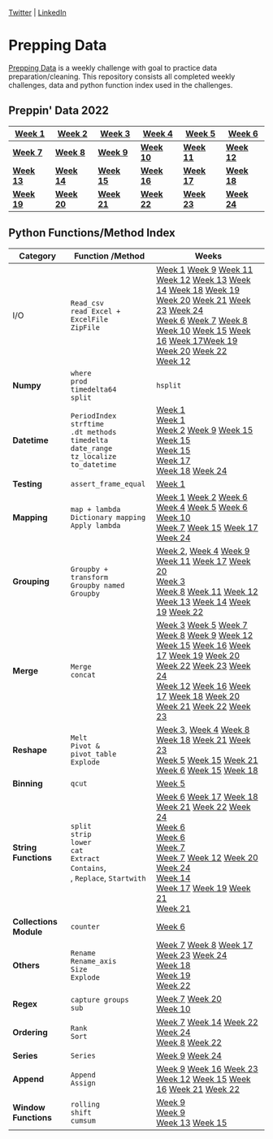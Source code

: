 [Twitter](https://twitter.com/d_kungu)         | [LinkedIn](https://www.linkedin.com/in/dianakungu/)

# Prepping Data
[Prepping Data](https://www.preppindata.com/) is a weekly challenge with goal to practice data preparation/cleaning. This repository consists all completed weekly challenges,  data and python function index used in the challenges.
 

## Preppin' Data 2022
|[Week 1](https://github.com/diana-kungu/Prepping-Data/blob/master/2022/Week%20-%201/preppin-2022-week-1.py)|[Week 2](https://github.com/diana-kungu/Prepping-Data/blob/master/2022/Week%20-%202/Preppin-2022-%20week-2.py) | [**Week 3**](https://github.com/diana-kungu/Prepping-Data/tree/master/2022/Week%20-%203) | [**Week 4**](https://github.com/diana-kungu/Prepping-Data/tree/master/2022/Week%20-%204)| [**Week 5**](https://github.com/diana-kungu/Prepping-Data/blob/master/2022/Week%20-%205/preppin-2022-week-5.py)|  [**Week 6**](https://github.com/diana-kungu/Prepping-Data/tree/master/2022/Week%20-%206)|
| --- | --- | --- | --- | --- | --- |
|[**Week 7**](https://github.com/diana-kungu/Prepping-Data/tree/master/2022/Week%20-%207)|[**Week 8**](https://github.com/diana-kungu/Prepping-Data/tree/master/2022/Week%20-%208)|[**Week 9**](https://github.com/diana-kungu/Prepping-Data/blob/master/2022/Week%20-%209/preppin2022-week-9.py)|[**Week 10**](https://github.com/diana-kungu/Prepping-Data/blob/master/2022/Week%20-%2010/Preppin2022-week-10.py)|[**Week 11**](https://github.com/diana-kungu/Prepping-Data/tree/master/2022/Week%20-%2011)|[**Week 12**](https://github.com/diana-kungu/Prepping-Data/blob/master/2022/Week%20-%2012/Preppin2022-Week12.py)|
|[**Week 13**](https://github.com/diana-kungu/Prepping-Data/blob/master/2022/Week%20-%2013/Preppin2022-Week13.py)|[**Week 14**](https://github.com/diana-kungu/Prepping-Data/blob/master/2022/Week%20-%2014/preppindata2022-week-14.py)|[**Week 15**](https://github.com/diana-kungu/Prepping-Data/blob/master/2022/Week%20-%2015/Preppin-data_2022-week15.py)|[**Week 16**](https://github.com/diana-kungu/Prepping-Data/blob/master/2022/Week%20-%2016/preppindata_2022_week_16.py)|[**Week 17**](https://github.com/diana-kungu/Prepping-Data/tree/master/2022/Week%20-%2017)|[**Week 18**](https://github.com/diana-kungu/Prepping-Data/tree/master/2022/Week%20-%2018)|
|[**Week 19**](https://github.com/diana-kungu/Prepping-Data/blob/master/2022/Week%20-%2019/Preppin2022-W19.py)|[**Week 20**](https://github.com/diana-kungu/Prepping-Data/blob/master/2022/Week%20-%2020/Preppin2022_Week20.py)|[**Week 21**](https://github.com/diana-kungu/Prepping-Data/blob/master/2022/Week%20-%2021/Preppindata2022_Week21.py)|[**Week 22**](https://github.com/diana-kungu/Prepping-Data/blob/master/2022/Week%20-%2022/Preppin2022-W22.py)|[**Week 23**](https://github.com/diana-kungu/Prepping-Data/blob/master/2022/Week%20-%2023/preppin2022_Week23.py)|[**Week 24**](https://github.com/diana-kungu/Prepping-Data/blob/master/2022/Week%20-%2024/preppin2022_W24.py)||[**Week 25**]| [**Week 26**](https://github.com/diana-kungu/Prepping-Data/tree/master/2022/Week%20-%2026)|


 
## Python Functions/Method Index


|**Category**| **Function /Method** | **Weeks**|
| --- | --- | ----|
|I/O|`Read_csv` <br> `read Excel + ExcelFile` <br> `ZipFile`| [Week 1](https://github.com/diana-kungu/Prepping-Data/blob/master/2022/Week%20-%201/preppin-2022-week-1.py) [Week 9](https://github.com/diana-kungu/Prepping-Data/blob/master/2022/Week%20-%209/preppin2022-week-9.py) [Week 11](https://github.com/diana-kungu/Prepping-Data/tree/master/2022/Week%20-%2011) [Week 12](https://github.com/diana-kungu/Prepping-Data/blob/master/2022/Week%20-%2012/Preppin2022-Week12.py) [Week 13](https://github.com/diana-kungu/Prepping-Data/blob/master/2022/Week%20-%2013/Preppin2022-Week13.py) [Week 14](https://github.com/diana-kungu/Prepping-Data/blob/master/2022/Week%20-%2014/preppindata2022-week-14.py) [Week 18](https://github.com/diana-kungu/Prepping-Data/blob/master/2022/Week%20-%2018/preppin2022_w18.py) [Week 19](https://github.com/diana-kungu/Prepping-Data/blob/master/2022/Week%20-%2019/Preppin2022-W19.py) [Week 20](https://github.com/diana-kungu/Prepping-Data/blob/master/2022/Week%20-%2020/Preppin2022_Week20.py) [Week 21](https://github.com/diana-kungu/Prepping-Data/blob/master/2022/Week%20-%2021/Preppindata2022_Week21.py) [Week 23](https://github.com/diana-kungu/Prepping-Data/blob/master/2022/Week%20-%2023/preppin2022_Week23.py) [Week 24](https://github.com/diana-kungu/Prepping-Data/blob/master/2022/Week%20-%2024/preppin2022_W24.py)<br> [Week 6](https://github.com/diana-kungu/Prepping-Data/blob/master/2022/Week%20-%206/preppin-2022-week-6.py) [Week 7](https://github.com/diana-kungu/Prepping-Data/blob/master/2022/Week%20-%207/preppin-2022-week-7.py) [Week 8](https://github.com/diana-kungu/Prepping-Data/blob/master/2022/Week%20-%208/prepping-2022-week-8.py) [Week 10](https://github.com/diana-kungu/Prepping-Data/blob/master/2022/Week%20-%2010/Preppin2022-week-10.py) [Week 15](https://github.com/diana-kungu/Prepping-Data/blob/master/2022/Week%20-%2015/Preppin-data_2022-week15.py) [Week 16](https://github.com/diana-kungu/Prepping-Data/blob/master/2022/Week%20-%2016/preppindata_2022_week_16.py) [Week 17](https://github.com/diana-kungu/Prepping-Data/blob/master/2022/Week%20-%2017/PreppingData_2022_W17.py)[Week 19](https://github.com/diana-kungu/Prepping-Data/blob/master/2022/Week%20-%2019/Preppin2022-W19.py) [Week 20](https://github.com/diana-kungu/Prepping-Data/blob/master/2022/Week%20-%2020/Preppin2022_Week20.py) [Week 22](https://github.com/diana-kungu/Prepping-Data/blob/master/2022/Week%20-%2022/Preppin2022-W22.py)<br> [Week 12](https://github.com/diana-kungu/Prepping-Data/blob/master/2022/Week%20-%2012/Preppin2022-Week12.py)|
|**Numpy**|`where` <br> `prod` <br> `timedelta64` <br> `split`| `hsplit`|[Week 1](https://github.com/diana-kungu/Prepping-Data/blob/master/2022/Week%20-%201/preppin-2022-week-1.py) [Week 2](https://github.com/diana-kungu/Prepping-Data/blob/master/2022/Week%20-%202/Preppin-2022-%20week-2.py) [Week 7](https://github.com/diana-kungu/Prepping-Data/blob/master/2022/Week%20-%207/preppin-2022-week-7.py) [Week 8](https://github.com/diana-kungu/Prepping-Data/blob/master/2022/Week%20-%208/prepping-2022-week-8.py) [Week 9](https://github.com/diana-kungu/Prepping-Data/blob/master/2022/Week%20-%209/preppin2022-week-9.py) [Week 10](https://github.com/diana-kungu/Prepping-Data/blob/master/2022/Week%20-%2010/Preppin2022-week-10.py) [Week 14](https://github.com/diana-kungu/Prepping-Data/blob/master/2022/Week%20-%2014/preppindata2022-week-14.py) [Week 15](https://github.com/diana-kungu/Prepping-Data/blob/master/2022/Week%20-%2015/Preppin-data_2022-week15.py) [Week 17](https://github.com/diana-kungu/Prepping-Data/blob/master/2022/Week%20-%2017/PreppingData_2022_W17.py) [Week 23](https://github.com/diana-kungu/Prepping-Data/blob/master/2022/Week%20-%2023/preppin2022_Week23.py)<br> [Week 6](https://github.com/diana-kungu/Prepping-Data/blob/master/2022/Week%20-%206/preppin-2022-week-6.py) <br> [Week 15](https://github.com/diana-kungu/Prepping-Data/blob/master/2022/Week%20-%2015/Preppin-data_2022-week15.py) <br> [Week 16](https://github.com/diana-kungu/Prepping-Data/blob/master/2022/Week%20-%2016/preppindata_2022_week_16.py)|
|**Datetime**|`PeriodIndex` <br> `strftime` <br> `.dt methods` <br> `timedelta` <br> `date_range` <br> `tz_localize` <br> `to_datetime`|[Week 1](https://github.com/diana-kungu/Prepping-Data/blob/master/2022/Week%20-%201/preppin-2022-week-1.py)<br> [Week 1](https://github.com/diana-kungu/Prepping-Data/blob/master/2022/Week%20-%201/preppin-2022-week-1.py)<br> [Week 2](https://github.com/diana-kungu/Prepping-Data/blob/master/2022/Week%20-%202/Preppin-2022-%20week-2.py) [Week 9](https://github.com/diana-kungu/Prepping-Data/blob/master/2022/Week%20-%209/preppin2022-week-9.py) [Week 15](https://github.com/diana-kungu/Prepping-Data/blob/master/2022/Week%20-%2015/Preppin-data_2022-week15.py)<br> [Week 15](https://github.com/diana-kungu/Prepping-Data/blob/master/2022/Week%20-%2015/Preppin-data_2022-week15.py) <br> [Week 15](https://github.com/diana-kungu/Prepping-Data/blob/master/2022/Week%20-%2015/Preppin-data_2022-week15.py) <br> [Week 17](https://github.com/diana-kungu/Prepping-Data/blob/master/2022/Week%20-%2017/PreppingData_2022_W17.py) <br> [Week 18](https://github.com/diana-kungu/Prepping-Data/blob/master/2022/Week%20-%2018/preppin2022_w18.py) [Week 24](https://github.com/diana-kungu/Prepping-Data/blob/master/2022/Week%20-%2024/preppin2022_W24.py)|
|**Testing**|`assert_frame_equal`|[Week 1](https://github.com/diana-kungu/Prepping-Data/blob/master/2022/Week%20-%201/preppin-2022-week-1.py)|
|**Mapping**|`map + lambda` <br> `Dictionary mapping` <br> `Apply lambda`|[Week 1](https://github.com/diana-kungu/Prepping-Data/blob/master/2022/Week%20-%201/preppin-2022-week-1.py) [Week 2](https://github.com/diana-kungu/Prepping-Data/blob/master/2022/Week%20-%202/Preppin-2022-%20week-2.py) [Week 6](https://github.com/diana-kungu/Prepping-Data/blob/master/2022/Week%20-%206/preppin-2022-week-6.py) <br> [Week 4](https://github.com/diana-kungu/Prepping-Data/tree/master/2022/Week%20-%204) [Week 5](https://github.com/diana-kungu/Prepping-Data/blob/master/2022/Week%20-%205/preppin-2022-week-5.py) [Week 6](https://github.com/diana-kungu/Prepping-Data/blob/master/2022/Week%20-%206/preppin-2022-week-6.py) [Week 10](https://github.com/diana-kungu/Prepping-Data/blob/master/2022/Week%20-%2010/Preppin2022-week-10.py)<br> [Week 7](https://github.com/diana-kungu/Prepping-Data/blob/master/2022/Week%20-%207/preppin-2022-week-7.py) [Week 15](https://github.com/diana-kungu/Prepping-Data/blob/master/2022/Week%20-%2015/Preppin-data_2022-week15.py) [Week 17](https://github.com/diana-kungu/Prepping-Data/blob/master/2022/Week%20-%2017/PreppingData_2022_W17.py) [Week 24](https://github.com/diana-kungu/Prepping-Data/blob/master/2022/Week%20-%2024/preppin2022_W24.py)|
|**Grouping**|`Groupby + transform` <br> `Groupby named` <br>`Groupby` |[Week 2](https://github.com/diana-kungu/Prepping-Data/blob/master/2022/Week%20-%202/Preppin-2022-%20week-2.py), [Week 4](https://github.com/diana-kungu/Prepping-Data/tree/master/2022/Week%20-%204) [Week 9](https://github.com/diana-kungu/Prepping-Data/blob/master/2022/Week%20-%209/preppin2022-week-9.py) [Week 11](https://github.com/diana-kungu/Prepping-Data/tree/master/2022/Week%20-%2011) [Week 17](https://github.com/diana-kungu/Prepping-Data/blob/master/2022/Week%20-%2017/PreppingData_2022_W17.py) [Week 20](https://github.com/diana-kungu/Prepping-Data/blob/master/2022/Week%20-%2020/Preppin2022_Week20.py)<br> [Week 3](https://github.com/diana-kungu/Prepping-Data/blob/master/2022/Week%20-%203/preppin-2022-week-3.py) <br> [Week 8](https://github.com/diana-kungu/Prepping-Data/blob/master/2022/Week%20-%208/prepping-2022-week-8.py) [Week 11](https://github.com/diana-kungu/Prepping-Data/tree/master/2022/Week%20-%2011) [Week 12](https://github.com/diana-kungu/Prepping-Data/blob/master/2022/Week%20-%2012/Preppin2022-Week12.py) [Week 13](https://github.com/diana-kungu/Prepping-Data/blob/master/2022/Week%20-%2013/Preppin2022-Week13.py) [Week 14](https://github.com/diana-kungu/Prepping-Data/blob/master/2022/Week%20-%2014/preppindata2022-week-14.py) [Week 19](https://github.com/diana-kungu/Prepping-Data/blob/master/2022/Week%20-%2019/Preppin2022-W19.py) [Week 22](https://github.com/diana-kungu/Prepping-Data/blob/master/2022/Week%20-%2022/Preppin2022-W22.py)|
|**Merge**| `Merge` <br> `concat`|[Week 3](https://github.com/diana-kungu/Prepping-Data/blob/master/2022/Week%20-%203/preppin-2022-week-3.py) [Week 5](https://github.com/diana-kungu/Prepping-Data/blob/master/2022/Week%20-%205/preppin-2022-week-5.py) [Week 7](https://github.com/diana-kungu/Prepping-Data/blob/master/2022/Week%20-%207/preppin-2022-week-7.py) [Week 8](https://github.com/diana-kungu/Prepping-Data/blob/master/2022/Week%20-%208/prepping-2022-week-8.py) [Week 9](https://github.com/diana-kungu/Prepping-Data/blob/master/2022/Week%20-%209/preppin2022-week-9.py) [Week 12](https://github.com/diana-kungu/Prepping-Data/blob/master/2022/Week%20-%2012/Preppin2022-Week12.py) [Week 15](https://github.com/diana-kungu/Prepping-Data/blob/master/2022/Week%20-%2015/Preppin-data_2022-week15.py) [Week 16](https://github.com/diana-kungu/Prepping-Data/blob/master/2022/Week%20-%2016/preppindata_2022_week_16.py) [Week 17](https://github.com/diana-kungu/Prepping-Data/blob/master/2022/Week%20-%2017/PreppingData_2022_W17.py) [Week 19](https://github.com/diana-kungu/Prepping-Data/blob/master/2022/Week%20-%2019/Preppin2022-W19.py) [Week 20](https://github.com/diana-kungu/Prepping-Data/blob/master/2022/Week%20-%2020/Preppin2022_Week20.py) [Week 22](https://github.com/diana-kungu/Prepping-Data/blob/master/2022/Week%20-%2022/Preppin2022-W22.py) [Week 23](https://github.com/diana-kungu/Prepping-Data/blob/master/2022/Week%20-%2023/preppin2022_Week23.py) [Week 24](https://github.com/diana-kungu/Prepping-Data/blob/master/2022/Week%20-%2024/preppin2022_W24.py)<br> [Week 12](https://github.com/diana-kungu/Prepping-Data/blob/master/2022/Week%20-%2012/Preppin2022-Week12.py) [Week 16](https://github.com/diana-kungu/Prepping-Data/blob/master/2022/Week%20-%2016/preppindata_2022_week_16.py) [Week 17](https://github.com/diana-kungu/Prepping-Data/blob/master/2022/Week%20-%2017/PreppingData_2022_W17.py) [Week 18](https://github.com/diana-kungu/Prepping-Data/blob/master/2022/Week%20-%2018/preppin2022_w18.py) [Week 20](https://github.com/diana-kungu/Prepping-Data/blob/master/2022/Week%20-%2020/Preppin2022_Week20.py) [Week 21](https://github.com/diana-kungu/Prepping-Data/blob/master/2022/Week%20-%2021/Preppindata2022_Week21.py) [Week 22](https://github.com/diana-kungu/Prepping-Data/blob/master/2022/Week%20-%2022/Preppin2022-W22.py) [Week 23](https://github.com/diana-kungu/Prepping-Data/blob/master/2022/Week%20-%2023/preppin2022_Week23.py)|
|**Reshape**|`Melt` <br> `Pivot & pivot_table` <br> `Explode`|[Week 3](https://github.com/diana-kungu/Prepping-Data/blob/master/2022/Week%20-%203/preppin-2022-week-3.py), [Week 4](https://github.com/diana-kungu/Prepping-Data/tree/master/2022/Week%20-%204) [Week 8](https://github.com/diana-kungu/Prepping-Data/blob/master/2022/Week%20-%208/prepping-2022-week-8.py) [Week 18](https://github.com/diana-kungu/Prepping-Data/blob/master/2022/Week%20-%2018/preppin2022_w18.py) [Week 21](https://github.com/diana-kungu/Prepping-Data/blob/master/2022/Week%20-%2021/Preppindata2022_Week21.py) [Week 23](https://github.com/diana-kungu/Prepping-Data/blob/master/2022/Week%20-%2023/preppin2022_Week23.py)<br> [Week 5](https://github.com/diana-kungu/Prepping-Data/blob/master/2022/Week%20-%205/preppin-2022-week-5.py) [Week 15](https://github.com/diana-kungu/Prepping-Data/blob/master/2022/Week%20-%2015/Preppin-data_2022-week15.py) [Week 21](https://github.com/diana-kungu/Prepping-Data/blob/master/2022/Week%20-%2021/Preppindata2022_Week21.py)<br> [Week 6](https://github.com/diana-kungu/Prepping-Data/blob/master/2022/Week%20-%206/preppin-2022-week-6.py) [Week 15](https://github.com/diana-kungu/Prepping-Data/blob/master/2022/Week%20-%2015/Preppin-data_2022-week15.py) [Week 18](https://github.com/diana-kungu/Prepping-Data/blob/master/2022/Week%20-%2018/preppin2022_w18.py)|
|**Binning**|`qcut`|[Week 5](https://github.com/diana-kungu/Prepping-Data/blob/master/2022/Week%20-%205/preppin-2022-week-5.py)|
|**String Functions**|`split` <br> `strip` <br> `lower` <br> `cat` <br> `Extract` <br> `Contains`, <br>, `Replace`, `Startwith`|[Week 6](https://github.com/diana-kungu/Prepping-Data/blob/master/2022/Week%20-%206/preppin-2022-week-6.py) [Week 17](https://github.com/diana-kungu/Prepping-Data/blob/master/2022/Week%20-%2017/PreppingData_2022_W17.py) [Week 18](https://github.com/diana-kungu/Prepping-Data/blob/master/2022/Week%20-%2018/preppin2022_w18.py) [Week 21](https://github.com/diana-kungu/Prepping-Data/blob/master/2022/Week%20-%2021/Preppindata2022_Week21.py) [Week 22](https://github.com/diana-kungu/Prepping-Data/blob/master/2022/Week%20-%2022/Preppin2022-W22.py) [Week 24](https://github.com/diana-kungu/Prepping-Data/blob/master/2022/Week%20-%2024/preppin2022_W24.py)<br> [Week 6](https://github.com/diana-kungu/Prepping-Data/blob/master/2022/Week%20-%206/preppin-2022-week-6.py) <br> [Week 6](https://github.com/diana-kungu/Prepping-Data/blob/master/2022/Week%20-%206/preppin-2022-week-6.py) <br> [Week 7](https://github.com/diana-kungu/Prepping-Data/blob/master/2022/Week%20-%207/preppin-2022-week-7.py) <br> [Week 7](https://github.com/diana-kungu/Prepping-Data/blob/master/2022/Week%20-%207/preppin-2022-week-7.py) [Week 12](https://github.com/diana-kungu/Prepping-Data/blob/master/2022/Week%20-%2012/Preppin2022-Week12.py) [Week 20](https://github.com/diana-kungu/Prepping-Data/blob/master/2022/Week%20-%2020/Preppin2022_Week20.py) [Week 24](https://github.com/diana-kungu/Prepping-Data/blob/master/2022/Week%20-%2024/preppin2022_W24.py) <br> [Week 14](https://github.com/diana-kungu/Prepping-Data/blob/master/2022/Week%20-%2014/preppindata2022-week-14.py) <br> [Week 17](https://github.com/diana-kungu/Prepping-Data/blob/master/2022/Week%20-%2017/PreppingData_2022_W17.py) [Week 19](https://github.com/diana-kungu/Prepping-Data/blob/master/2022/Week%20-%2019/Preppin2022-W19.py) [Week 21](https://github.com/diana-kungu/Prepping-Data/blob/master/2022/Week%20-%2021/Preppindata2022_Week21.py)<br> [Week 21](https://github.com/diana-kungu/Prepping-Data/blob/master/2022/Week%20-%2021/Preppindata2022_Week21.py)|
|**Collections Module**|`counter`|[Week 6](https://github.com/diana-kungu/Prepping-Data/blob/master/2022/Week%20-%206/preppin-2022-week-6.py)|
|**Others**|`Rename` <br> `Rename_axis` <br> `Size` <br> `Explode`|[Week 7](https://github.com/diana-kungu/Prepping-Data/blob/master/2022/Week%20-%207/preppin-2022-week-7.py) [Week 8](https://github.com/diana-kungu/Prepping-Data/blob/master/2022/Week%20-%208/prepping-2022-week-8.py) [Week 17](https://github.com/diana-kungu/Prepping-Data/blob/master/2022/Week%20-%2017/PreppingData_2022_W17.py) [Week 23](https://github.com/diana-kungu/Prepping-Data/blob/master/2022/Week%20-%2023/preppin2022_Week23.py) [Week 24](https://github.com/diana-kungu/Prepping-Data/blob/master/2022/Week%20-%2024/preppin2022_W24.py)<br> [Week 18](https://github.com/diana-kungu/Prepping-Data/blob/master/2022/Week%20-%2018/preppin2022_w18.py) <br> [Week 19](https://github.com/diana-kungu/Prepping-Data/blob/master/2022/Week%20-%2019/Preppin2022-W19.py) <br> [Week 22](https://github.com/diana-kungu/Prepping-Data/blob/master/2022/Week%20-%2022/Preppin2022-W22.py)|
|**Regex**| `capture groups` <br> `sub`|[Week 7](https://github.com/diana-kungu/Prepping-Data/blob/master/2022/Week%20-%207/preppin-2022-week-7.py) [Week 20](https://github.com/diana-kungu/Prepping-Data/blob/master/2022/Week%20-%2020/Preppin2022_Week20.py) <br> [Week 10](https://github.com/diana-kungu/Prepping-Data/blob/master/2022/Week%20-%2010/Preppin2022-week-10.py)|
|**Ordering**|`Rank` <br> `Sort`|[Week 7](https://github.com/diana-kungu/Prepping-Data/blob/master/2022/Week%20-%207/preppin-2022-week-7.py) [Week 14](https://github.com/diana-kungu/Prepping-Data/blob/master/2022/Week%20-%2014/preppindata2022-week-14.py) [Week 22](https://github.com/diana-kungu/Prepping-Data/blob/master/2022/Week%20-%2022/Preppin2022-W22.py) [Week 24](https://github.com/diana-kungu/Prepping-Data/blob/master/2022/Week%20-%2024/preppin2022_W24.py)<br> [Week 8](https://github.com/diana-kungu/Prepping-Data/blob/master/2022/Week%20-%208/prepping-2022-week-8.py) [Week 22](https://github.com/diana-kungu/Prepping-Data/blob/master/2022/Week%20-%2022/Preppin2022-W22.py)|
|**Series**|`Series`|[Week 9](https://github.com/diana-kungu/Prepping-Data/blob/master/2022/Week%20-%209/preppin2022-week-9.py) [Week 24](https://github.com/diana-kungu/Prepping-Data/blob/master/2022/Week%20-%2024/preppin2022_W24.py)|
|**Append**| `Append` <br> `Assign`| [Week 9](https://github.com/diana-kungu/Prepping-Data/blob/master/2022/Week%20-%209/preppin2022-week-9.py) [Week 16](https://github.com/diana-kungu/Prepping-Data/blob/master/2022/Week%20-%2016/preppindata_2022_week_16.py) [Week 23](https://github.com/diana-kungu/Prepping-Data/blob/master/2022/Week%20-%2023/preppin2022_Week23.py)<br> [Week 12](https://github.com/diana-kungu/Prepping-Data/blob/master/2022/Week%20-%2012/Preppin2022-Week12.py) [Week 15](https://github.com/diana-kungu/Prepping-Data/blob/master/2022/Week%20-%2015/Preppin-data_2022-week15.py) [Week 16](https://github.com/diana-kungu/Prepping-Data/blob/master/2022/Week%20-%2016/preppindata_2022_week_16.py) [Week 21](https://github.com/diana-kungu/Prepping-Data/blob/master/2022/Week%20-%2021/Preppindata2022_Week21.py) [Week 22](https://github.com/diana-kungu/Prepping-Data/blob/master/2022/Week%20-%2022/Preppin2022-W22.py)|
|**Window Functions**|`rolling` <br> `shift` <br> `cumsum`|[Week 9](https://github.com/diana-kungu/Prepping-Data/blob/master/2022/Week%20-%209/preppin2022-week-9.py) <br> [Week 9](https://github.com/diana-kungu/Prepping-Data/blob/master/2022/Week%20-%209/preppin2022-week-9.py) <br> [Week 13](https://github.com/diana-kungu/Prepping-Data/blob/master/2022/Week%20-%2013/Preppin2022-Week13.py) [Week 15](https://github.com/diana-kungu/Prepping-Data/blob/master/2022/Week%20-%2015/Preppin-data_2022-week15.py)|

